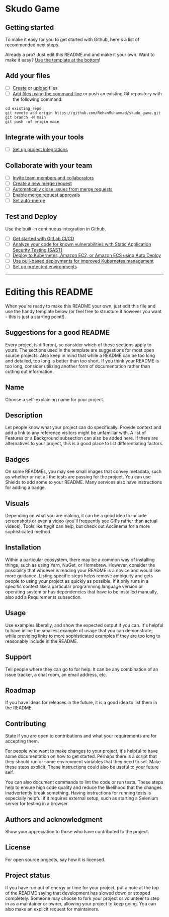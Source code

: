 # Skudo Game



## Getting started

To make it easy for you to get started with Github, here's a list of recommended next steps.

Already a pro? Just edit this README.md and make it your own. Want to make it easy? [Use the template at the bottom](#editing-this-readme)!

## Add your files

- [ ] [Create](https://docs.github.com/ee/user/project/repository/web_editor.html#create-a-file) or [upload](https://docs.github.com/ee/user/project/repository/web_editor.html#upload-a-file) files
- [ ] [Add files using the command line](https://docs.github.com/ee/gitlab-basics/add-file.html#add-a-file-using-the-command-line) or push an existing Git repository with the following command:

```
cd existing_repo
git remote add origin https://github.com/RehanMuhammad/skudo_game.git
git branch -M main
git push -uf origin main
```

## Integrate with your tools

- [ ] [Set up project integrations](https://github.com/RehanMuhammad07/skudo_game/-/settings/integrations)

## Collaborate with your team

- [ ] [Invite team members and collaborators](https://docs.github.com/ee/user/project/members/)
- [ ] [Create a new merge request](https://docs.github.com/ee/user/project/merge_requests/creating_merge_requests.html)
- [ ] [Automatically close issues from merge requests](https://docs.github.com/ee/user/project/issues/managing_issues.html#closing-issues-automatically)
- [ ] [Enable merge request approvals](https://docs.github.com/ee/user/project/merge_requests/approvals/)
- [ ] [Set auto-merge](https://docs.github.com/ee/user/project/merge_requests/merge_when_pipeline_succeeds.html)

## Test and Deploy

Use the built-in continuous integration in Github.

- [ ] [Get started with GitLab CI/CD](https://docs.github.com/ee/ci/quick_start/index.html)
- [ ] [Analyze your code for known vulnerabilities with Static Application Security Testing (SAST)](https://docs.github.com/ee/user/application_security/sast/)
- [ ] [Deploy to Kubernetes, Amazon EC2, or Amazon ECS using Auto Deploy](https://docs.github.com/ee/topics/autodevops/requirements.html)
- [ ] [Use pull-based deployments for improved Kubernetes management](https://docs.github.com/ee/user/clusters/agent/)
- [ ] [Set up protected environments](https://docs.github.com/ee/ci/environments/protected_environments.html)

***

# Editing this README

When you're ready to make this README your own, just edit this file and use the handy template below (or feel free to structure it however you want - this is just a starting point!).

## Suggestions for a good README

Every project is different, so consider which of these sections apply to yours. The sections used in the template are suggestions for most open source projects. Also keep in mind that while a README can be too long and detailed, too long is better than too short. If you think your README is too long, consider utilizing another form of documentation rather than cutting out information.

## Name
Choose a self-explaining name for your project.

## Description
Let people know what your project can do specifically. Provide context and add a link to any reference visitors might be unfamiliar with. A list of Features or a Background subsection can also be added here. If there are alternatives to your project, this is a good place to list differentiating factors.

## Badges
On some READMEs, you may see small images that convey metadata, such as whether or not all the tests are passing for the project. You can use Shields to add some to your README. Many services also have instructions for adding a badge.

## Visuals
Depending on what you are making, it can be a good idea to include screenshots or even a video (you'll frequently see GIFs rather than actual videos). Tools like ttygif can help, but check out Asciinema for a more sophisticated method.

## Installation
Within a particular ecosystem, there may be a common way of installing things, such as using Yarn, NuGet, or Homebrew. However, consider the possibility that whoever is reading your README is a novice and would like more guidance. Listing specific steps helps remove ambiguity and gets people to using your project as quickly as possible. If it only runs in a specific context like a particular programming language version or operating system or has dependencies that have to be installed manually, also add a Requirements subsection.

## Usage
Use examples liberally, and show the expected output if you can. It's helpful to have inline the smallest example of usage that you can demonstrate, while providing links to more sophisticated examples if they are too long to reasonably include in the README.

## Support
Tell people where they can go to for help. It can be any combination of an issue tracker, a chat room, an email address, etc.

## Roadmap
If you have ideas for releases in the future, it is a good idea to list them in the README.

## Contributing
State if you are open to contributions and what your requirements are for accepting them.

For people who want to make changes to your project, it's helpful to have some documentation on how to get started. Perhaps there is a script that they should run or some environment variables that they need to set. Make these steps explicit. These instructions could also be useful to your future self.

You can also document commands to lint the code or run tests. These steps help to ensure high code quality and reduce the likelihood that the changes inadvertently break something. Having instructions for running tests is especially helpful if it requires external setup, such as starting a Selenium server for testing in a browser.

## Authors and acknowledgment
Show your appreciation to those who have contributed to the project.

## License
For open source projects, say how it is licensed.

## Project status
If you have run out of energy or time for your project, put a note at the top of the README saying that development has slowed down or stopped completely. Someone may choose to fork your project or volunteer to step in as a maintainer or owner, allowing your project to keep going. You can also make an explicit request for maintainers.
